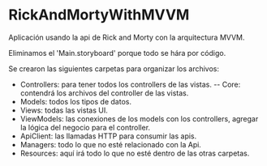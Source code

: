 # RickAndMortyWithMVVM
Aplicación usando la api de Rick and Morty con la arquitectura MVVM.

Eliminamos el 'Main.storyboard' porque todo se hára por código.

Se crearon las siguientes carpetas para organizar los archivos:
- Controllers: para tener todos los controllers de las vistas.
-- Core: contendrá los archivos del controller de las vistas.
- Models: todos los tipos de datos.
- Views: todas las vistas UI.
- ViewModels: las conexiones de los models con los controllers, agregar la lógica del negocio para el controller.
- ApiClient: las llamadas HTTP para consumir las apis.
- Managers: todo lo que no esté relacionado con la Api.
- Resources: aquí irá todo lo que no esté dentro de las otras carpetas.